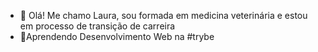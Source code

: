 - 👋 Olá! Me chamo Laura, sou formada em medicina veterinária e estou em processo de transição de carreira
- :rocket:Aprendendo Desenvolvimento Web na #trybe
                   
<!---
Laura2606/Laura2606 is a ✨ special ✨ repository because its `README.md` (this file) appears on your GitHub profile.
You can click the Preview link to take a look at your changes.
--->
